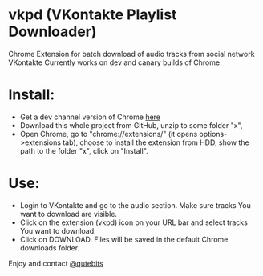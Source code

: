 vkpd (VKontakte Playlist Downloader)
====================================
Chrome Extension for batch download of audio tracks from social network VKontakte
Currently works on dev and canary builds of Chrome

# Install:
* Get a dev channel version of Chrome [here](https://sites.google.com/a/chromium.org/dev/getting-involved/dev-channel)
* Download this whole project from GitHub, unzip to some folder "x",
* Open Chrome, go to "chrome://extensions/" (it opens options->extensions tab), choose to install the extension from HDD, show the path to the folder "x", click on "Install".

# Use:
* Login to VKontakte and go to the audio section. Make sure tracks You want to download are visible.
* Click on the extension (vkpd) icon on your URL bar and select tracks You want to download.
* Click on DOWNLOAD. Files will be saved in the default Chrome downloads folder.

Enjoy and contact <a href="https://twitter.com/qutebits">@qutebits</a>
